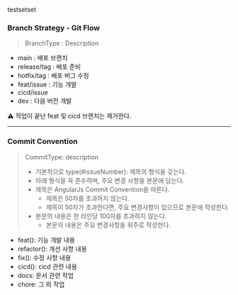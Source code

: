testsetset
### Branch Strategy - Git Flow

> BranchType : Description

- main : 배포 브랜치
- release/tag : 배포 준비
- hotfix/tag : 배포 버그 수정
- feat/issue : 기능 개발
- cicd/issue
- dev : 다음 버전 개발

⚠️ 작업이 끝난 feat 및 cicd 브랜치는 제거한다.

---

### Commit Convention

> CommitType: description  
> - 기본적으로 type(#issueNumber): 제목의 형식을 갖는다.
> - 아래 형식을 꼭 준수하며, 주요 변경 사항을 본문에 담는다.
> - 제목은 AngularJs Commit Convention을 따른다.
>   - 제목은 50자를 초과하지 않는다.
>   - 제목이 50자가 초과한다면, 주요 변경사항이 있으므로 본문에 작성한다.
> - 본문의 내용은 한 라인당 100자를 초과하지 않는다.
>   - 본문의 내용은 주요 변경사항을 위주로 작성한다.

- feat(): 기능 개발 내용
- refactor(): 개선 사항 내용
- fix(): 수정 사항 내용
- cicd(): cicd 관련 내용
- docs: 문서 관련 작업
- chore: 그 외 작업

